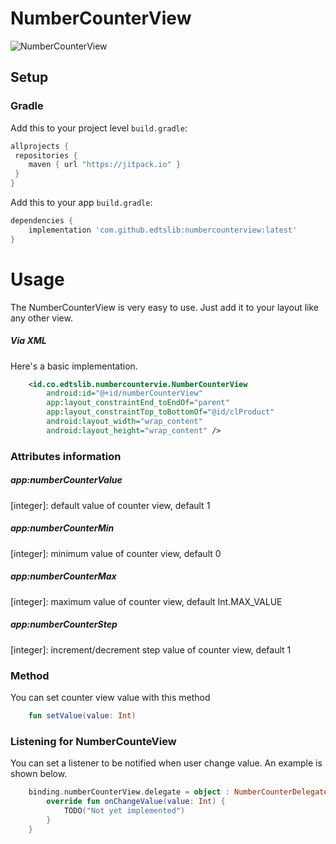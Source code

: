 # NumberCounterView

![NumberCounterView](https://i.ibb.co/7X5BBsr/Screen-Shot-2021-09-11-at-11-36-29.png)

## Setup
### Gradle

Add this to your project level `build.gradle`:
```groovy
allprojects {
 repositories {
    maven { url "https://jitpack.io" }
 }
}
```
Add this to your app `build.gradle`:
```groovy
dependencies {
    implementation 'com.github.edtslib:numbercounterview:latest'
}
```
# Usage

The NumberCounterView is very easy to use. Just add it to your layout like any other view.
##### Via XML

Here's a basic implementation.

```xml
    <id.co.edtslib.numbercountervie.NumberCounterView
        android:id="@+id/numberCounterView"
        app:layout_constraintEnd_toEndOf="parent"
        app:layout_constraintTop_toBottomOf="@id/clProduct"
        android:layout_width="wrap_content"
        android:layout_height="wrap_content" />
```

### Attributes information

##### _app:numberCounterValue_
[integer]: default value of counter view, default 1

##### _app:numberCounterMin_
[integer]: minimum value of counter view, default 0

##### _app:numberCounterMax_
[integer]: maximum value of counter view, default Int.MAX_VALUE

##### _app:numberCounterStep_
[integer]: increment/decrement step value of counter view, default 1

### Method
You can set counter view value with this method

```kotlin
    fun setValue(value: Int)
```

### Listening for NumberCounteView

You can set a listener to be notified when user change value. An example is shown below.

```kotlin
    binding.numberCounterView.delegate = object : NumberCounterDelegate {
        override fun onChangeValue(value: Int) {
            TODO("Not yet implemented")
        }
    }
```





